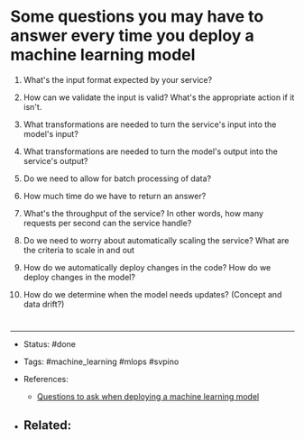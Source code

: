 # Some questions you may have to answer every time you deploy a machine learning model
1. What's the input format expected by your service?

2. How can we validate the input is valid? What's the appropriate action if it isn't.

3. What transformations are needed to turn the service's input into the model's input?

4. What transformations are needed to turn the model's output into the service's output?

5. Do we need to allow for batch processing of data?

6. How much time do we have to return an answer?

7. What's the throughput of the service? In other words, how many requests per second can the service handle?

8. Do we need to worry about automatically scaling the service? What are the criteria to scale in and out

9. How do we automatically deploy changes in the code? How do we deploy changes in the model?

10. How do we determine when the model needs updates? (Concept and data drift?)


# 

---
- Status: #done 

- Tags: #machine_learning #mlops #svpino

- References:
	- [Questions to ask when deploying a machine learning model](https://twitter.com/svpino/status/1461666018468716549)

- Related:
	- 